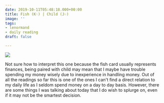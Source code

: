 ```yaml
---
date: 2019-10-11T05:48:18.000+00:00
title: Fish (K♢) | Child (J♤)
image: ''
tags:
- lenormand
- daily reading
draft: false

---
```

![](/images/Screenshot_20191010-141233.jpg)

Not sure how to interpret this one because the fish card usually represents finances, being paired with child may mean that I maybe have trouble spending my money wisely due to inexperience in handling money. Out of all the readings so far this is one of the ones I can't find a direct relation to my daily life as I seldom spend money on a day to day basis. However, there are some things I was talking about today that I do wish to splurge on, even if it may not be the smartest decision.